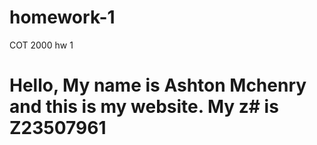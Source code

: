 # homework-1
COT 2000 hw 1
<html>
  <body>
    <h1>Hello, My name is Ashton Mchenry and this is my website. My z# is Z23507961</h1>
    
  </body>
 </html>
